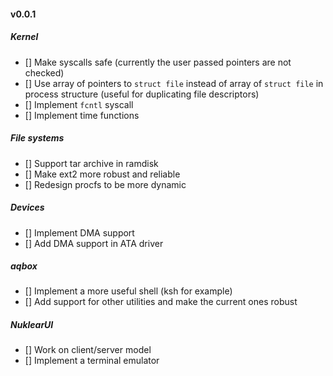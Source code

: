 #### v0.0.1
##### Kernel
- [] Make syscalls safe (currently the user passed pointers are not checked)
- [] Use array of pointers to `struct file` instead of array of `struct file` in process structure (useful for duplicating file descriptors)
- [] Implement `fcntl` syscall
- [] Implement time functions

##### File systems
- [] Support tar archive in ramdisk
- [] Make ext2 more robust and reliable
- [] Redesign procfs to be more dynamic

##### Devices
- [] Implement DMA support
- [] Add DMA support in ATA driver

##### aqbox
- [] Implement a more useful shell (ksh for example)
- [] Add support for other utilities and make the current ones robust

##### NuklearUI
- [] Work on client/server model
- [] Implement a terminal emulator
